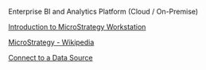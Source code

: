 Enterprise BI and Analytics Platform (Cloud / On-Premise)

[Introduction to MicroStrategy Workstation](https://www2.microstrategy.com/producthelp/Current/Workstation/en-us/Content/About_MicroStrategy.htm)

[MicroStrategy - Wikipedia](https://en.wikipedia.org/wiki/MicroStrategy)


[Connect to a Data Source](https://www2.microstrategy.com/producthelp/Current/Workstation/en-us/Content/ConnectingToDataSource.htm)
